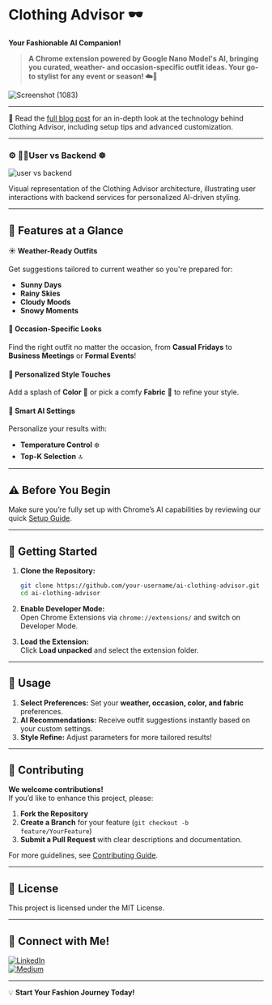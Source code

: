 
# **Clothing Advisor** 🕶️  
**Your Fashionable AI Companion!**

> **A Chrome extension powered by Google Nano Model's AI, bringing you curated, weather- and occasion-specific outfit ideas. Your go-to stylist for any event or season! ☁️👔**


![Screenshot (1083)](https://github.com/user-attachments/assets/b9f079b5-0a22-40ee-b4f4-8436ffbab200)

---------------------

📝 Read the [full blog post](https://medium.com/google-cloud/getting-started-with-chromes-built-in-ai-from-setup-to-smart-clothing-advisor-f11760172139) for an in-depth look at the technology behind Clothing Advisor, including setup tips and advanced customization.

---------------------
### ⚙️ **👨‍💻User vs Backend ☸️**

![user vs backend](https://github.com/user-attachments/assets/dd49e661-3e1b-478d-9353-726109063032)

Visual representation of the Clothing Advisor architecture, illustrating user interactions with backend services for personalized AI-driven styling.

---

## 🌟 **Features at a Glance**

#### ☀️ **Weather-Ready Outfits**  
Get suggestions tailored to current weather so you're prepared for:
- **Sunny Days**  
- **Rainy Skies**  
- **Cloudy Moods**  
- **Snowy Moments**

#### 🎩 **Occasion-Specific Looks**  
Find the right outfit no matter the occasion, from **Casual Fridays** to **Business Meetings** or **Formal Events**!

#### 🌈 **Personalized Style Touches**  
Add a splash of **Color** 🎨 or pick a comfy **Fabric** 🧵 to refine your style.

#### 🔧 **Smart AI Settings**  
Personalize your results with:
- **Temperature Control** ❄️  
- **Top-K Selection** 🔝

---

## ⚠️ **Before You Begin**  
Make sure you’re fully set up with Chrome’s AI capabilities by reviewing our quick [Setup Guide](https://docs.google.com/document/d/1VG8HIyz361zGduWgNG7R_R8Xkv0OOJ8b5C9QKeCjU0c/edit?tab=t.0#heading=h.witohboigk0o).

---

## 🚀 **Getting Started**

1. **Clone the Repository:**  
   ```bash
   git clone https://github.com/your-username/ai-clothing-advisor.git
   cd ai-clothing-advisor
   ```

2. **Enable Developer Mode:**  
   Open Chrome Extensions via `chrome://extensions/` and switch on Developer Mode.

3. **Load the Extension:**  
   Click **Load unpacked** and select the extension folder.

---

## 🎨 **Usage**

1. **Select Preferences:** Set your **weather, occasion, color, and fabric** preferences.
2. **AI Recommendations:** Receive outfit suggestions instantly based on your custom settings.
3. **Style Refine:** Adjust parameters for more tailored results!

---

## 🤝 **Contributing**

**We welcome contributions!**  
If you’d like to enhance this project, please:

1. **Fork the Repository**
2. **Create a Branch** for your feature (`git checkout -b feature/YourFeature`)
3. **Submit a Pull Request** with clear descriptions and documentation.

For more guidelines, see [Contributing Guide](./CONTRIBUTING.md).

---

## 📄 **License**  
This project is licensed under the MIT License.

---

## 🔗 **Connect with Me!**

[![LinkedIn](https://img.shields.io/badge/LinkedIn-0077B5?style=for-the-badge&logo=linkedin&logoColor=white)](https://www.linkedin.com/in/gitesh-mahadik-7487961a0/)  
[![Medium](https://img.shields.io/badge/Medium-12100E?style=for-the-badge&logo=medium&logoColor=white)](https://medium.com/@gitesh08)  

---

💡 **Start Your Fashion Journey Today!**
